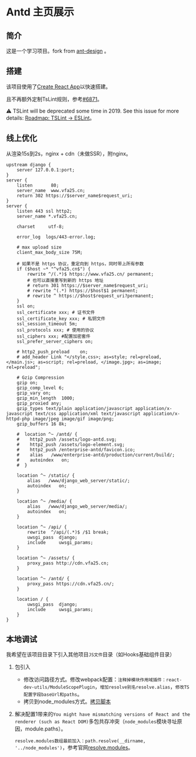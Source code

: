 # Antd 主页展示

## 简介

这是一个学习项目。fork from [ant-design](https://github.com/ant-design/ant-design) 。

## 搭建

该项目使用了[Create React App](https://github.com/facebook/create-react-app)以快速搭建。

且不再额外定制TsLint规则，参考[#6871](https://github.com/facebook/create-react-app/issues/6871)。

⚠️ TSLint will be deprecated some time in 2019. See this issue for more details: [Roadmap: TSLint → ESLint](https://github.com/palantir/tslint/issues/4534)。

## 线上优化

从渲染15s到2s，nginx + cdn（未做SSR），附nginx。

```nginx
upstream django {
    server 127.0.0.1:port;
}
server {
    listen       80;
    server_name  www.vfa25.cn;
    return 302 https://$server_name$request_uri;
}
server {
    listen 443 ssl http2;
    server_name *.vfa25.cn;

    charset     utf-8;

    error_log  logs/443-error.log;

    # max upload size
    client_max_body_size 75M;

    # 如果不是 https 协议，重定向到 https，同时带上所有参数
    if ($host ~* "^vfa25.cn$") {
        rewrite ^/(.*)$ https://www.vfa25.cn/ permanent;
        # 也可以直接重写到新的 https 地址
        # return 301 https://$server_name$request_uri;
        # rewrite ^(.*) https://$host$1 permanent;
        # rewrite ^ https://$host$request_uri?permanent;
    }
    ssl on;
    ssl_certificate xxx; # 证书文件
    ssl_certificate_key xxx; # 私钥文件
    ssl_session_timeout 5m;
    ssl_protocols xxx; # 使用的协议
    ssl_ciphers xxx; #配置加密套件
    ssl_prefer_server_ciphers on;

    # http2_push_preload    on;
    # add_header Link "</style.css>; as=style; rel=preload, </main.js>; as=script; rel=preload, </image.jpg>; as=image; rel=preload";

    # Gzip Compression
    gzip on;
    gzip_comp_level 6;
    gzip_vary on;
    gzip_min_length  1000;
    gzip_proxied any;
    gzip_types text/plain application/javascript application/x-javascript text/css application/xml text/javascript application/x-httpd-php image/jpeg image/gif image/png;
    gzip_buffers 16 8k;

    #  location ^~ /antd/ {
    #    http2_push /assets/logo-antd.svg;
    #    http2_push /assets/logo-element.svg;
    #    http2_push /enterprise-antd/favicon.ico;
    #    alias   /www/enterprise-antd/production/current/build/;
    #    autoindex   on;
    #  }

    location ^~ /static/ {
        alias   /www/django_web_server/static/;
        autoindex   on;
    }

    location ^~ /media/ {
        alias   /www/django_web_server/media/;
        autoindex   on;
    }

    location ^~ /api/ {
        rewrite  ^/api/(.*)$ /$1 break;
        uwsgi_pass  django;
        include     uwsgi_params;
    }

    location ^~ /assets/ {
        proxy_pass http://cdn.vfa25.cn;
    }

    location ^~ /antd/ {
        proxy_pass https://cdn.vfa25.cn/;
    }

    location / {
        uwsgi_pass  django;
        include     uwsgi_params;
    }
}
```

## 本地调试

我希望在该项目目录下引入其他项目`JS文件`目录（如Hooks基础组件目录）

1. 包引入

    - 修改访问路径方式。修改webpack配置：`注释掉模块作用域插件：react-dev-utils/ModuleScopePlugin`，`增加resolve别名resolve.alias`，`修改TS配置字段baseUrl和paths`。
    - 拷贝到node_modules方式。[拷贝脚本](https://github.com/vfa25/ts_hooks_antd/blob/master/copyDirToHomepage.sh)
2. 解决配置1带来的`You might have mismatching versions of React and the renderer (such as React DOM)`多包共存冲突（`node_modules`模块寻址原因，module.paths）。

    `resolve.modules数组最前加入：path.resolve(__dirname, '../node_modules')`，参考官网[resolve.modules](https://webpack.js.org/configuration/resolve/#resolvemodules)。
